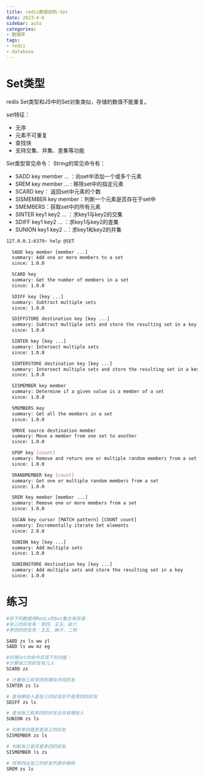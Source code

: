 ```yaml
---
title: redis数据结构-Set
date: 2023-4-6
sidebar: auto
categories: 
- 数据库
tags: 
- redis
- database
---
```


# Set类型
redis Set类型和JS中的Set对象类似，存储的数值不能重复。

set特征：
+ 无序
+ 元素不可重复
+ 查找快
+ 支持交集、并集、差集等功能

Set类型常见命令：
String的常见命令有：
+ SADD key member ... ：向set中添加一个或多个元素
+ SREM key member ... : 移除set中的指定元素
+ SCARD key： 返回set中元素的个数
+ SISMEMBER key member：判断一个元素是否存在于set中
+ SMEMBERS：获取set中的所有元素
+ SINTER key1 key2 ... ：求key1与key2的交集
+ SDIFF key1 key2 ... ：求key1与key2的差集
+ SUNION key1 key2 ..：求key1和key2的并集

```bash
127.0.0.1:6379> help @SET

  SADD key member [member ...]
  summary: Add one or more members to a set
  since: 1.0.0

  SCARD key
  summary: Get the number of members in a set
  since: 1.0.0

  SDIFF key [key ...]
  summary: Subtract multiple sets
  since: 1.0.0

  SDIFFSTORE destination key [key ...]
  summary: Subtract multiple sets and store the resulting set in a key
  since: 1.0.0

  SINTER key [key ...]
  summary: Intersect multiple sets
  since: 1.0.0

  SINTERSTORE destination key [key ...]
  summary: Intersect multiple sets and store the resulting set in a key
  since: 1.0.0

  SISMEMBER key member
  summary: Determine if a given value is a member of a set
  since: 1.0.0

  SMEMBERS key
  summary: Get all the members in a set
  since: 1.0.0

  SMOVE source destination member
  summary: Move a member from one set to another
  since: 1.0.0

  SPOP key [count]
  summary: Remove and return one or multiple random members from a set
  since: 1.0.0

  SRANDMEMBER key [count]
  summary: Get one or multiple random members from a set
  since: 1.0.0

  SREM key member [member ...]
  summary: Remove one or more members from a set
  since: 1.0.0

  SSCAN key cursor [MATCH pattern] [COUNT count]
  summary: Incrementally iterate Set elements
  since: 2.8.0

  SUNION key [key ...]
  summary: Add multiple sets
  since: 1.0.0

  SUNIONSTORE destination key [key ...]
  summary: Add multiple sets and store the resulting set in a key
  since: 1.0.0

```

# 练习
```bash
#将下列数据用Redis的Set集合来存储：
#张三的好友有：李四、王五、赵六
#李四的好友有：王五、麻子、二狗

SADD zs ls ww zl
SADD ls ww mz eg

#利用Set的命令实现下列功能：
#计算张三的好友有几人
SCARD zs

# 计算张三和李四有哪些共同好友
SINTER zs ls

# 查询哪些人是张三的好友却不是李四的好友
SDIFF zs ls

# 查询张三和李四的好友总共有哪些人
SUNION zs ls

# 判断李四是否是张三的好友
SISMEMBER zs ls

# 判断张三是否是李四的好友
SISMEMBER ls zs

# 将李四从张三的好友列表中移除
SREM zs ls
```
